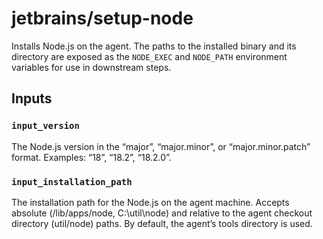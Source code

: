 # jetbrains/setup-node

Installs Node.js on the agent.
The paths to the installed binary and its directory are exposed as the `NODE_EXEC` and `NODE_PATH` environment variables for use in downstream steps.

## Inputs

### `input_version`
The Node.js version in the “major”, “major.minor”, or “major.minor.patch” format. Examples: “18”, “18.2”, “18.2.0”.

### `input_installation_path`
The installation path for the Node.js on the agent machine. 
Accepts absolute (/lib/apps/node, C:\util\node) and relative to the agent checkout directory (util/node) paths. 
By default, the agent’s tools directory is used.